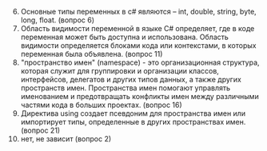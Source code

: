  6) Основные типы переменных  в c# являются – int, double, string, byte, long, float. (вопрос 6)
11) Область видимости переменной в языке C# определяет, где в коде переменная может быть доступна и использована. Область видимости определяется блоками кода или контекстами, в которых переменная была объявлена. (вопрос 11)
16) "пространство имен" (namespace) - это организационная структура, которая служит для группировки и организации классов, интерфейсов, делегатов и других типов данных, а также других пространств имен. Пространства имен помогают управлять именованием и предотвращать конфликты имен между различными частями кода в больших проектах. (вопрос 16)
21) Директива using создает псевдоним для пространства имен или импортирует типы, определенные в других пространствах имен. (вопрос 21)
2) нет, не зависит (вопрос 2)

